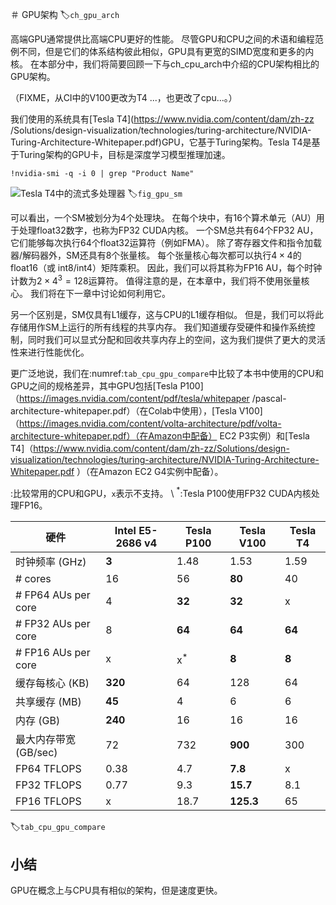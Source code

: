 

<!--
 * @version:
 * @Author:  StevenJokes https://github.com/StevenJokes
 * @Date: 2020-07-06 10:42:09
 * @LastEditors:  StevenJokes https://github.com/StevenJokes
 * @LastEditTime: 2020-07-06 10:53:08
 * @Description:
 * @TODO::
 * @Reference:
-->

＃ GPU架构
:label:`ch_gpu_arch`

高端GPU通常提供比高端CPU更好的性能。 尽管GPU和CPU之间的术语和编程范例不同，但是它们的体系结构彼此相似，GPU具有更宽的SIMD宽度和更多的内核。 在本部分中，我们将简要回顾一下与ch_cpu_arch中介绍的CPU架构相比的GPU架构。

（FIXME，从CI中的V100更改为T4 ...，也更改了cpu...。）

我们使用的系统具有[Tesla T4](https://www.nvidia.com/content/dam/zh-zz  /Solutions/design-visualization/technologies/turing-architecture/NVIDIA-Turing-Architecture-Whitepaper.pdf)GPU，它基于Turing架构。Tesla T4是基于Turing架构的GPU卡，目标是深度学习模型推理加速。

```{.python .input}
!nvidia-smi -q -i 0 | grep "Product Name"
```

![Tesla T4中的流式多处理器](../img/gpu_sm.svg)
:label:`fig_gpu_sm`

可以看出，一个SM被划分为4个处理块。 在每个块中，有16个算术单元（AU）用于处理float32数字，也称为FP32 CUDA内核。
一个SM总共有64个FP32 AU，它们能够每次执行64个float32运算符（例如FMA）。 除了寄存器文件和指令加载器/解码器外，SM还具有8个张量核。 每个张量核心每次都可以执行$4\times 4$的float16（或 int8/int4）矩阵乘积。 因此，我们可以将其称为FP16 AU，每个时钟计数为$2\times 4^3=128$运算符。 值得注意的是，在本章中，我们将不使用张量核心。 我们将在下一章中讨论如何利用它。

另一个区别是，SM仅具有L1缓存，这与CPU的L1缓存相似。 但是，我们可以将此存储用作SM上运行的所有线程的共享内存。 我们知道缓存受硬件和操作系统控制，同时我们可以显式分配和回收共享内存上的空间，这为我们提供了更大的灵活性来进行性能优化。

更广泛地说，我们在:numref:`tab_cpu_gpu_compare`中比较了本书中使用的CPU和GPU之间的规格差异，其中GPU包括[Tesla P100]（https://images.nvidia.com/content/pdf/tesla/whitepaper  /pascal-architecture-whitepaper.pdf）（在Colab中使用），[Tesla V100]（https://images.nvidia.com/content/volta-architecture/pdf/volta-architecture-whitepaper.pdf）（在Amazon中配备）  EC2 P3实例）和[Tesla T4]（https://www.nvidia.com/content/dam/zh-zz/Solutions/design-visualization/technologies/turing-architecture/NVIDIA-Turing-Architecture-Whitepaper.pdf  ）（在Amazon EC2 G4实例中配备）。

:比较常用的CPU和GPU，`x`表示不支持。  \ $^*$:Tesla P100使用FP32 CUDA内核处理FP16。

|硬件 | Intel E5-2686 v4 | Tesla P100 | Tesla V100 | Tesla T4 |
|------|------|------|------|------|
| 时钟频率 (GHz) | **3** | 1.48 | 1.53 | 1.59 |
| # cores | 16 | 56 | **80** | 40 |
| # FP64 AUs per core | 4 | **32** | **32** | x |
| # FP32 AUs per core | 8 | **64** | **64** | **64** |
| # FP16 AUs per core | x | x$^*$ | **8** | **8** |
| 缓存每核心 (KB) | **320** | 64 | 128 | 64 |
| 共享缓存 (MB)| **45** | 4 | 6 | 6 |
| 内存 (GB) | **240** | 16 | 16 | 16 |
| 最大内存带宽 (GB/sec) | 72 | 732 | **900** | 300 |
| FP64 TFLOPS | 0.38 | 4.7 | **7.8** | x |
| FP32 TFLOPS | 0.77 | 9.3 | **15.7** | 8.1 |
| FP16 TFLOPS | x | 18.7 | **125.3** | 65 |
:label:`tab_cpu_gpu_compare`

## 小结
GPU在概念上与CPU具有相似的架构，但是速度更快。
